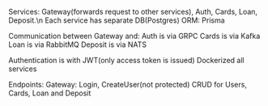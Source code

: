 Services: Gateway(forwards request to other services), Auth, Cards, Loan, Deposit.\n
Each service has separate DB(Postgres)
ORM: Prisma


Communication between Gateway and:
Auth is via GRPC
Cards is via Kafka
Loan is via RabbitMQ
Deposit is via NATS

Authentication is with JWT(only access token is issued)
Dockerized all services

Endpoints:
Gateway: Login, CreateUser(not protected)
CRUD for Users, Cards, Loan and Deposit
